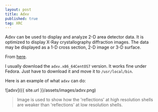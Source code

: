 ```yaml
---
layout: post
title: Adxv
published: true
tag: XRC
---
```




Adxv can be used to display and analyze 2-D area detector data. It is optimized to display X-Ray crystallography diffraction images.  The data may be displayed as a 1-D cross section, 2-D image or 3-D surface.

From [here](https://www.scripps.edu/tainer/arvai/adxv.html).

I usually download the `adxv.x86_64CentOS7` version. It works fine under Fedora. Just have to download it and move it to `/usr/local/bin`.

Here is an example of what `adxv` can do:

![adxv]({{ site.url }}/assets/images/adxv.png)

> Image is used to show how the 'reflections' at high resolution shells are weaker than 'reflections' at low resolution shells. 

